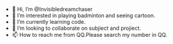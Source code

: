 - 👋 Hi, I’m @Invisibledreamchaser
- 👀 I’m interested in playing badminton and seeing cartoon.
- 🌱 I’m currently learning code.
- 💞️ I’m looking to collaborate on subjiect and projiect.
- 📫 How to reach me from QQ.Please search my number in QQ.

<!---
Invisibledreamchaser/Invisibledreamchaser is a ✨ special ✨ repository because its `README.md` (this file) appears on your GitHub profile.
You can click the Preview link to take a look at your changes.
--->
